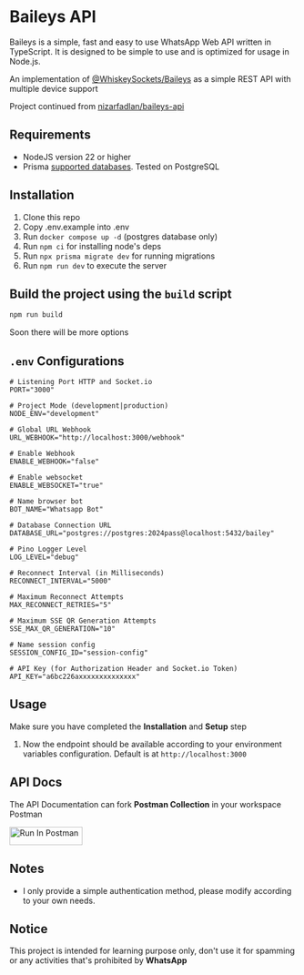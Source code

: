 # Baileys API

Baileys is a simple, fast and easy to use WhatsApp Web API written in TypeScript. It is designed to be simple to use and is optimized for usage in Node.js.

An implementation of [@WhiskeySockets/Baileys](https://github.com/WhiskeySockets/Baileys) as a simple REST API with multiple device support

Project continued from [nizarfadlan/baileys-api](https://github.com/nizarfadlan/baileys-api)

## Requirements

-   NodeJS version 22 or higher
-   Prisma [supported databases](https://www.prisma.io/docs/reference/database-reference/supported-databases). Tested on PostgreSQL

## Installation

1. Clone this repo
2. Copy .env.example into .env
3. Run `docker compose up -d` (postgres database only)
4. Run `npm ci` for installing node's deps
5. Run `npx prisma migrate dev` for running migrations
6. Run `npm run dev` to execute the server

## Build the project using the `build` script

```sh
npm run build
```

Soon there will be more options

## `.env` Configurations

```env
# Listening Port HTTP and Socket.io
PORT="3000"

# Project Mode (development|production)
NODE_ENV="development"

# Global URL Webhook
URL_WEBHOOK="http://localhost:3000/webhook"

# Enable Webhook
ENABLE_WEBHOOK="false"

# Enable websocket
ENABLE_WEBSOCKET="true"

# Name browser bot
BOT_NAME="Whatsapp Bot"

# Database Connection URL
DATABASE_URL="postgres://postgres:2024pass@localhost:5432/bailey"

# Pino Logger Level
LOG_LEVEL="debug"

# Reconnect Interval (in Milliseconds)
RECONNECT_INTERVAL="5000"

# Maximum Reconnect Attempts
MAX_RECONNECT_RETRIES="5"

# Maximum SSE QR Generation Attempts
SSE_MAX_QR_GENERATION="10"

# Name session config
SESSION_CONFIG_ID="session-config"

# API Key (for Authorization Header and Socket.io Token)
API_KEY="a6bc226axxxxxxxxxxxxxx"
```

## Usage

Make sure you have completed the **Installation** and **Setup** step

1. Now the endpoint should be available according to your environment variables configuration. Default is at `http://localhost:3000`

## API Docs

The API Documentation can fork **Postman Collection** in your workspace Postman

[<img src="https://run.pstmn.io/button.svg" alt="Run In Postman" style="width: 128px; height: 32px;">](https://app.getpostman.com/run-collection/14456337-fb3349c5-de0e-40ec-b909-3922f4a95b7a?action=collection%2Ffork&source=rip_markdown&collection-url=entityId%3D14456337-fb3349c5-de0e-40ec-b909-3922f4a95b7a%26entityType%3Dcollection%26workspaceId%3Dfbd81f05-e0e1-42cb-b893-60063cf8bcd1)

## Notes

-   I only provide a simple authentication method, please modify according to your own needs.

## Notice

This project is intended for learning purpose only, don't use it for spamming or any activities that's prohibited by **WhatsApp**
